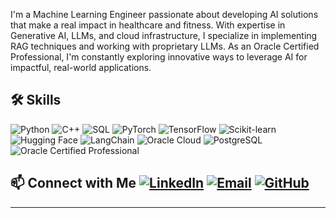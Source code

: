 I'm a Machine Learning Engineer passionate about developing AI solutions that make a real impact in healthcare and fitness. With expertise in Generative AI, LLMs, and cloud infrastructure, I specialize in implementing RAG techniques and working with proprietary LLMs. As an Oracle Certified Professional, I'm constantly exploring innovative ways to leverage AI for impactful, real-world applications.

## 🛠 Skills
![Python](https://img.shields.io/badge/-Python-3776AB?style=flat-square&logo=Python&logoColor=white) ![C++](https://img.shields.io/badge/-C++-00599C?style=flat-square&logo=c%2B%2B&logoColor=white) ![SQL](https://img.shields.io/badge/-SQL-4479A1?style=flat-square&logo=MySQL&logoColor=white) ![PyTorch](https://img.shields.io/badge/-PyTorch-EE4C2C?style=flat-square&logo=PyTorch&logoColor=white) ![TensorFlow](https://img.shields.io/badge/-TensorFlow-FF6F00?style=flat-square&logo=TensorFlow&logoColor=white) ![Scikit-learn](https://img.shields.io/badge/-Scikit--learn-F7931E?style=flat-square&logo=scikit-learn&logoColor=white) ![Hugging Face](https://img.shields.io/badge/-Hugging%20Face-FFD21E?style=flat-square&logo=Hugging-Face&logoColor=black) ![LangChain](https://img.shields.io/badge/-LangChain-121D33?style=flat-square&logo=Chain&logoColor=white) ![Oracle Cloud](https://img.shields.io/badge/-Oracle%20Cloud-F80000?style=flat-square&logo=Oracle&logoColor=white) ![PostgreSQL](https://img.shields.io/badge/-PostgreSQL-336791?style=flat-square&logo=PostgreSQL&logoColor=white) ![Oracle Certified Professional](https://img.shields.io/badge/-Oracle%20Certified%20Professional-F80000?style=flat-square&logo=Oracle&logoColor=white)

## 📫 Connect with Me [![LinkedIn](https://img.shields.io/badge/-LinkedIn-0077B5?style=flat-square&logo=LinkedIn&logoColor=white)](https://www.linkedin.com/in/pramod-zillella) [![Email](https://img.shields.io/badge/-Email-D14836?style=flat-square&logo=Gmail&logoColor=white)](mailto:pramodzillella@gmail.com) [![GitHub](https://img.shields.io/badge/-GitHub-181717?style=flat-square&logo=GitHub&logoColor=white)](https://github.com/pramod-zillella)

---


<!--
**pramod-zillella/pramod-zillella** is a ✨ _special_ ✨ repository because its `README.md` (this file) appears on your GitHub profile.

Here are some ideas to get you started:

- 🔭 I’m currently working on ...
- 🌱 I’m currently learning ...
- 👯 I’m looking to collaborate on ...
- 🤔 I’m looking for help with ...
- 💬 Ask me about ...
- 📫 How to reach me: ...
- 😄 Pronouns: ...
- ⚡ Fun fact: ...
-->
